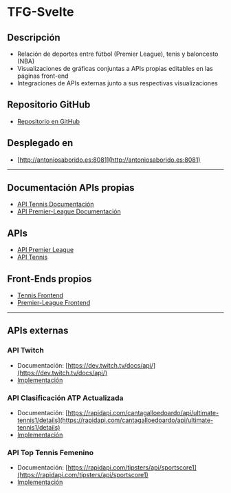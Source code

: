 # TFG-Svelte

## Descripción
- Relación de deportes entre fútbol (Premier League), tenis y baloncesto (NBA)
- Visualizaciones de gráficas conjuntas a APIs propias editables en las páginas front-end
- Integraciones de APIs externas junto a sus respectivas visualizaciones

## Repositorio GitHub
- [Repositorio en GitHub](https://github.com/Antoniiosc7/TFG-Svelte)

## Desplegado en
- [http://antoniosaborido.es:8081](http://antoniosaborido.es:8081)

---

## Documentación APIs propias
- [API Tennis Documentación](https://sos2122-23.herokuapp.com/api/v1/tennis/docs)
- [API Premier-League Documentación](https://sos2122-23.herokuapp.com/api/v2/tennis/docs)

## APIs
- [API Premier League](http://antoniosaborido.es/api/v2/premier-league)
- [API Tennis](http://antoniosaborido.es/api/v2/tennis)

## Front-Ends propios
- [Tennis Frontend](http://antoniosaborido.es:8081/#/Tennis)
- [Premier-League Frontend](http://antoniosaborido.es:8081/#/Premier-League)

---

## APIs externas
### API Twitch
- Documentación: [https://dev.twitch.tv/docs/api/](https://dev.twitch.tv/docs/api/)
- [Implementación](/#/twitchHub)

### API Clasificación ATP Actualizada
- Documentación: [https://rapidapi.com/cantagalloedoardo/api/ultimate-tennis1/details](https://rapidapi.com/cantagalloedoardo/api/ultimate-tennis1/details)
- [Implementación](/#/topTennis)

### API Top Tennis Femenino
- Documentación: [https://rapidapi.com/tipsters/api/sportscore1](https://rapidapi.com/tipsters/api/sportscore1)
- [Implementación](/#/tennisFem)